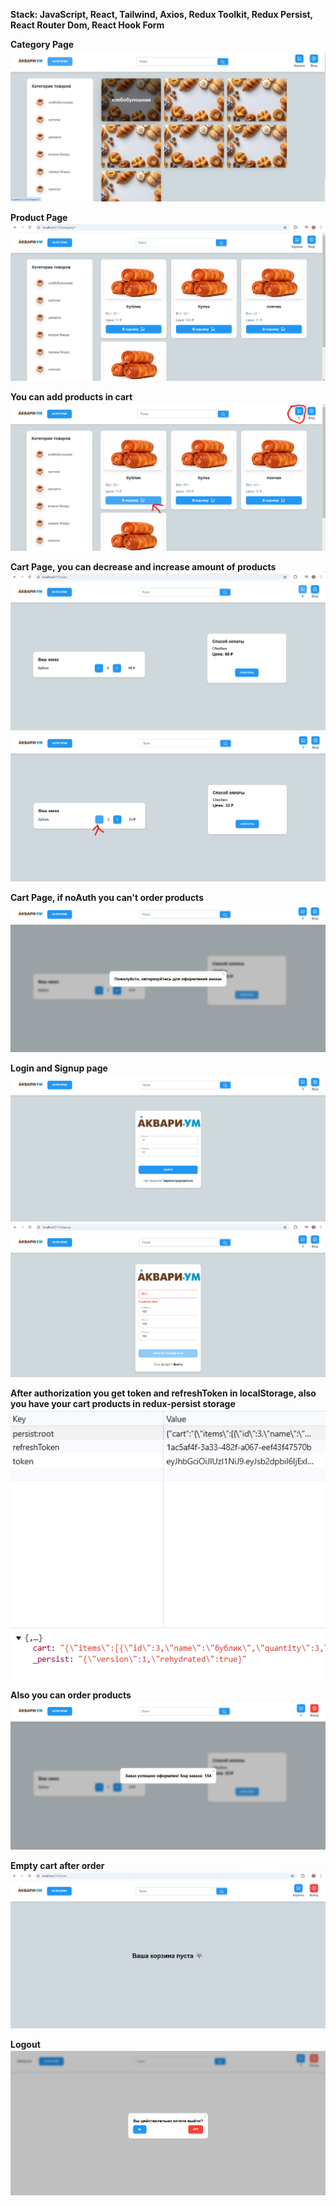 **Stack: JavaScript, React, Tailwind, Axios, Redux Toolkit, Redux Persist, React Router Dom, React Hook Form**

**Category Page**
![Image alt](https://github.com/SuomixxXXxx/root-food-frontend/blob/dev/src/assets/readme/category.png)

**Product Page**
![Image alt](https://github.com/SuomixxXXxx/root-food-frontend/blob/dev/src/assets/readme/dishItem.png)

**You can add products in cart**
![Image alt](https://github.com/SuomixxXXxx/root-food-frontend/blob/dev/src/assets/readme/cartFun.png)

**Cart Page, you can decrease and increase amount of products**
![Image alt](https://github.com/SuomixxXXxx/root-food-frontend/blob/dev/src/assets/readme/cart.png)
![Image alt](https://github.com/SuomixxXXxx/root-food-frontend/blob/dev/src/assets/readme/cartMinus.png)

**Cart Page, if noAuth you can't order products**
![Image alt](https://github.com/SuomixxXXxx/root-food-frontend/blob/dev/src/assets/readme/noAuth.png)

**Login and Signup page**
![Image alt](https://github.com/SuomixxXXxx/root-food-frontend/blob/dev/src/assets/readme/login.png)
![Image alt](https://github.com/SuomixxXXxx/root-food-frontend/blob/dev/src/assets/readme/signup.png)

**After authorization you get token and refreshToken in localStorage, also you have your cart products in redux-persist storage**
![Image alt](https://github.com/SuomixxXXxx/root-food-frontend/blob/dev/src/assets/readme/tokenAndPersistCar.png)

**Also you can order products**
![Image alt](https://github.com/SuomixxXXxx/root-food-frontend/blob/dev/src/assets/readme/successPayment.png)

**Empty cart after order**
![Image alt](https://github.com/SuomixxXXxx/root-food-frontend/blob/dev/src/assets/readme/emptyCart.png)

**Logout**
![Image alt](https://github.com/SuomixxXXxx/root-food-frontend/blob/dev/src/assets/readme/logout.png)
